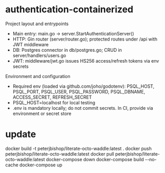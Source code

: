 # authentication-containerized

Project layout and entrypoints
- Main entry: main.go -> server.StartAuthenticationServer()
- HTTP: Gin router (server/router.go); protected routes under /api with JWT middleware
- DB: Postgres connector in db/postgres.go; CRUD in server/handlers/users.go
- JWT: middleware/jwt.go issues HS256 access/refresh tokens via env secrets

Environment and configuration
- Required env (loaded via github.com/joho/godotenv): PSQL_HOST, PSQL_PORT, PSQL_USER, PSQL_PASSWORD, PSQL_DBNAME, ACCESS_SECRET, REFRESH_SECRET
- PSQL_HOST=localhost for local testing
- .env is mandatory locally; do not commit secrets. In CI, provide via environment or secret store

# update

docker build -t peterjbishop/literate-octo-waddle:latest .
docker push peterjbishop/literate-octo-waddle:latest
docker pull peterjbishop/literate-octo-waddle:latest
docker-compose down 
docker-compose build --no-cache 
docker-compose up
